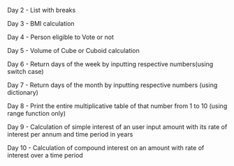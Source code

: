 Day 2 - List with breaks

Day 3 - BMI calculation

Day 4 - Person eligible to Vote or not

Day 5 - Volume of Cube or Cuboid calculation

Day 6 - Return days of the week by inputting respective numbers(using switch case)

Day 7 - Return days of the month by inputting respective numbers (using dictionary)

Day 8 - Print the entire multiplicative table of that number from 1 to 10 (using range function only)

Day 9 - Calculation of simple interest of an user input amount with its rate of interest per annum and time period in years

Day 10 - Calculation of compound interest on an amount with rate of interest over a time period
